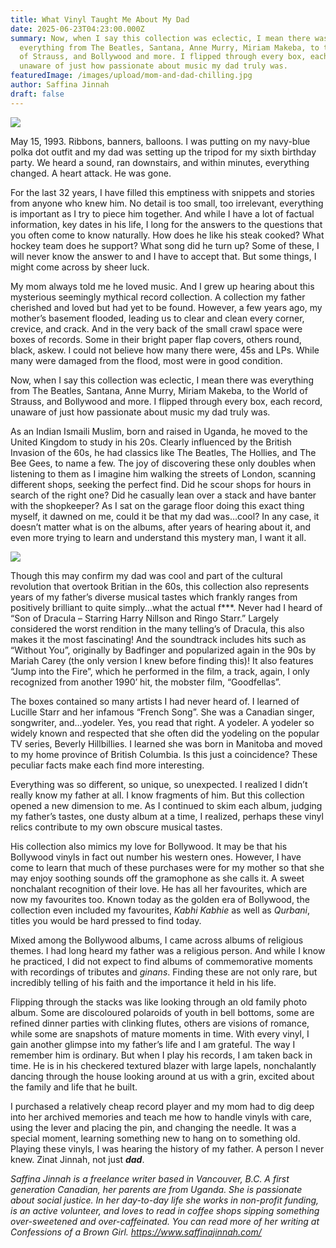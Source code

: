```yaml
---
title: What Vinyl Taught Me About My Dad
date: 2025-06-23T04:23:00.000Z
summary: Now, when I say this collection was eclectic, I mean there was
  everything from The Beatles, Santana, Anne Murry, Miriam Makeba, to the World
  of Strauss, and Bollywood and more. I flipped through every box, each record,
  unaware of just how passionate about music my dad truly was. 
featuredImage: /images/upload/mom-and-dad-chilling.jpg
author: Saffina Jinnah
draft: false
---
```

![](/images/upload/mom-and-dad-chilling.jpg)

May 15, 1993. Ribbons, banners, balloons. I was putting on my navy-blue polka dot outfit and my dad was setting up the tripod for my sixth birthday party. We heard a sound, ran downstairs, and within minutes, everything changed. A heart attack. He was gone.

For the last 32 years, I have filled this emptiness with snippets and stories from anyone who knew him. No detail is too small, too irrelevant, everything is important as I try to piece him together. And while I have a lot of factual information, key dates in his life, I long for the answers to the questions that you often come to know naturally. How does he like his steak cooked? What hockey team does he support? What song did he turn up? Some of these, I will never know the answer to and I have to accept that. But some things, I might come across by sheer luck.

My mom always told me he loved music. And I grew up hearing about this mysterious seemingly mythical record collection. A collection my father cherished and loved but had yet to be found. However, a few years ago, my mother’s basement flooded, leading us to clear and clean every corner, crevice, and crack. And in the very back of the small crawl space were boxes of records. Some in their bright paper flap covers, others round, black, askew. I could not believe how many there were, 45s and LPs. While many were damaged from the flood, most were in good condition. 

Now, when I say this collection was eclectic, I mean there was everything from The Beatles, Santana, Anne Murry, Miriam Makeba, to the World of Strauss, and Bollywood and more. I flipped through every box, each record, unaware of just how passionate about music my dad truly was. 

As an Indian Ismaili Muslim, born and raised in Uganda, he moved to the United Kingdom to study in his 20s. Clearly influenced by the British Invasion of the 60s, he had classics like The Beatles, The Hollies, and The Bee Gees, to name a few. The joy of discovering these only doubles when listening to them as I imagine him walking the streets of London, scanning different shops, seeking the perfect find. Did he scour shops for hours in search of the right one? Did he casually lean over a stack and have banter with the shopkeeper? As I sat on the garage floor doing this exact thing myself, it dawned on me, could it be that my dad was…cool? In any case, it doesn’t matter what is on the albums, after years of hearing about it, and even more trying to learn and understand this mystery man, I want it all.  

![](/images/upload/ecclectic-mix.jpg)

Though this may confirm my dad was cool and part of the cultural revolution that overtook Britian in the 60s, this collection also represents years of my father’s diverse musical tastes which frankly ranges from positively brilliant to quite simply...what the actual f\*\**. Never had I heard of “Son of Dracula – Starring Harry Nillson and Ringo Starr.” Largely considered the worst rendition in the many telling’s of Dracula, this also makes it the most fascinating! And the soundtrack includes hits such as “Without You”, originally by Badfinger and popularized again in the 90s by Mariah Carey (the only version I knew before finding this)! It also features “Jump into the Fire”, which he performed in the film, a track, again, I only recognized from another 1990’ hit, the mobster film, “Goodfellas”. 

The boxes contained so many artists I had never heard of. I learned of Lucille Starr and her infamous “French Song”. She was a Canadian singer, songwriter, and…yodeler. Yes, you read that right. A yodeler. A yodeler so widely known and respected that she often did the yodeling on the popular TV series, Beverly Hillbillies. I learned she was born in Manitoba and moved to my home province of British Columbia. Is this just a coincidence? These peculiar facts make each find more interesting.

Everything was so different, so unique, so unexpected. I realized I didn’t really know my father at all. I know fragments of him. But this collection opened a new dimension to me. As I continued to skim each album, judging my father’s tastes, one dusty album at a time, I realized, perhaps these vinyl relics contribute to my own obscure musical tastes.

His collection also mimics my love for Bollywood. It may be that his Bollywood vinyls in fact out number his western ones. However, I have come to learn that much of these purchases were for my mother so that she may enjoy soothing sounds off the gramophone as she calls it. A sweet nonchalant recognition of their love. He has all her favourites, which are now my favourites too. Known today as the golden era of Bollywood, the collection even included my favourites, *Kabhi Kabhie* as well as *Qurbani*, titles you would be hard pressed to find today.

Mixed among the Bollywood albums, I came across albums of religious themes. I had long heard my father was a religious person. And while I know he practiced, I did not expect to find albums of commemorative moments with recordings of tributes and *ginans*. Finding these are not only rare, but incredibly telling of his faith and the importance it held in his life. 

Flipping through the stacks was like looking through an old family photo album. Some are discoloured polaroids of youth in bell bottoms, some are refined dinner parties with clinking flutes, others are visions of romance, while some are snapshots of mature moments in time. With every vinyl, I gain another glimpse into my father’s life and I am grateful. The way I remember him is ordinary. But when I play his records, I am taken back in time. He is in his checkered textured blazer with large lapels, nonchalantly dancing through the house looking around at us with a grin, excited about the family and life that he built.

I purchased a relatively cheap record player and my mom had to dig deep into her archived memories and teach me how to handle vinyls with care, using the lever and placing the pin, and changing the needle. It was a special moment, learning something new to hang on to something old. Playing these vinyls, I was hearing the history of my father. A person I never knew. Zinat Jinnah, not just ***dad***. 

*Saffina Jinnah is a freelance writer based in Vancouver, B.C. A first generation Canadian, her parents are from Uganda. She is passionate about social justice. In her day-to-day life she works in non-profit funding, is an active volunteer, and loves to read in coffee shops sipping something over-sweetened and over-caffeinated. You can read more of her writing at Confessions of a Brown Girl. <https://www.saffinajinnah.com/>*
